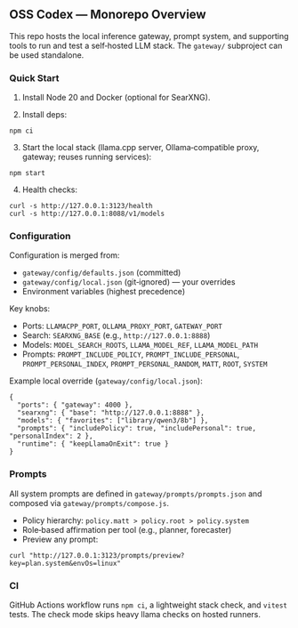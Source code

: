 ## OSS Codex — Monorepo Overview

This repo hosts the local inference gateway, prompt system, and supporting tools to run and test a self‑hosted LLM stack. The `gateway/` subproject can be used standalone.

### Quick Start

1) Install Node 20 and Docker (optional for SearXNG).

2) Install deps:

```
npm ci
```

3) Start the local stack (llama.cpp server, Ollama‑compatible proxy, gateway; reuses running services):

```
npm start
```

4) Health checks:

```
curl -s http://127.0.0.1:3123/health
curl -s http://127.0.0.1:8088/v1/models
```

### Configuration

Configuration is merged from:

- `gateway/config/defaults.json` (committed)
- `gateway/config/local.json` (git‑ignored) — your overrides
- Environment variables (highest precedence)

Key knobs:

- Ports: `LLAMACPP_PORT`, `OLLAMA_PROXY_PORT`, `GATEWAY_PORT`
- Search: `SEARXNG_BASE` (e.g., `http://127.0.0.1:8888`)
- Models: `MODEL_SEARCH_ROOTS`, `LLAMA_MODEL_REF`, `LLAMA_MODEL_PATH`
- Prompts: `PROMPT_INCLUDE_POLICY`, `PROMPT_INCLUDE_PERSONAL`, `PROMPT_PERSONAL_INDEX`, `PROMPT_PERSONAL_RANDOM`, `MATT`, `ROOT`, `SYSTEM`

Example local override (`gateway/config/local.json`):

```
{
  "ports": { "gateway": 4000 },
  "searxng": { "base": "http://127.0.0.1:8888" },
  "models": { "favorites": ["library/qwen3/8b"] },
  "prompts": { "includePolicy": true, "includePersonal": true, "personalIndex": 2 },
  "runtime": { "keepLlamaOnExit": true }
}
```

### Prompts

All system prompts are defined in `gateway/prompts/prompts.json` and composed via `gateway/prompts/compose.js`.

- Policy hierarchy: `policy.matt > policy.root > policy.system`
- Role‑based affirmation per tool (e.g., planner, forecaster)
- Preview any prompt:

```
curl "http://127.0.0.1:3123/prompts/preview?key=plan.system&envOs=linux"
```

### CI

GitHub Actions workflow runs `npm ci`, a lightweight stack check, and `vitest` tests. The check mode skips heavy llama checks on hosted runners.

